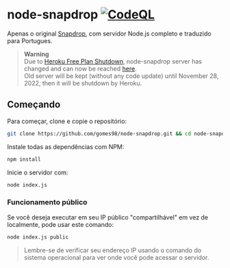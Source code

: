 # node-snapdrop [![CodeQL](https://github.com/Bellisario/node-snapdrop/actions/workflows/codeql-analysis.yml/badge.svg)](https://github.com/Bellisario/node-snapdrop/actions/workflows/codeql-analysis.yml)

Apenas o original [Snapdrop](https://github.com/RobinLinus/Snapdrop), com servidor Node.js completo e traduzido para Portugues.

> **Warning**\
> Due to [Heroku Free Plan Shutdown](https://github.com/Bellisario/node-snapdrop/issues/15), node-snapdrop server has changed and can now be reached [here](https://node-snapdrop.onrender.com).\
> Old server will be kept (without any code update) until November 28, 2022, then it will be shutdown by Heroku.

## Começando

Para começar, clone e copie o repositório:

```bash
git clone https://github.com/gomes98/node-snapdrop.git && cd node-snapdrop
```

Instale todas as dependências com NPM:

```bash
npm install
```

Inicie o servidor com:

```bash
node index.js
```

### Funcionamento público

Se você deseja executar em seu IP público "compartilhável" em vez de localmente, pode usar este comando:

```bash
node index.js public
```

> Lembre-se de verificar seu endereço IP usando o comando do sistema operacional para ver onde você pode acessar o servidor.

